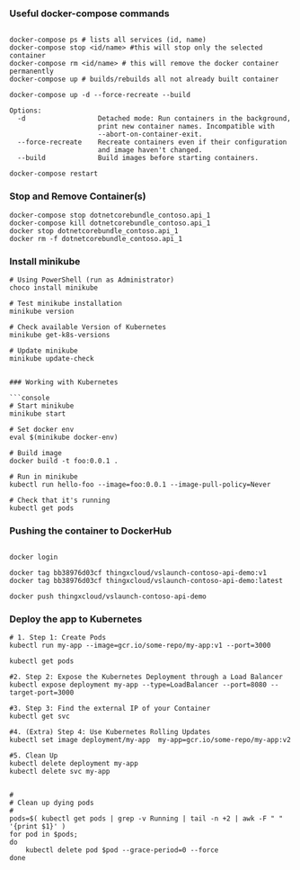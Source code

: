 ﻿### Useful docker-compose commands 


```console

docker-compose ps # lists all services (id, name)
docker-compose stop <id/name> #this will stop only the selected container
docker-compose rm <id/name> # this will remove the docker container permanently 
docker-compose up # builds/rebuilds all not already built container 

```

```console
docker-compose up -d --force-recreate --build

```

```console
Options:
  -d                  Detached mode: Run containers in the background,
                      print new container names. Incompatible with
                      --abort-on-container-exit.
  --force-recreate    Recreate containers even if their configuration
                      and image haven't changed.
  --build             Build images before starting containers.
```


 ```console 
docker-compose restart 
```
### Stop and Remove Container(s)

```console 
docker-compose stop dotnetcorebundle_contoso.api_1
docker-compose kill dotnetcorebundle_contoso.api_1
docker stop dotnetcorebundle_contoso.api_1
docker rm -f dotnetcorebundle_contoso.api_1

```

### Install minikube

```
# Using PowerShell (run as Administrator)
choco install minikube

# Test minikube installation
minikube version

# Check available Version of Kubernetes
minikube get-k8s-versions

# Update minikube
minikube update-check


### Working with Kubernetes

```console
# Start minikube
minikube start

# Set docker env
eval $(minikube docker-env)

# Build image
docker build -t foo:0.0.1 .

# Run in minikube
kubectl run hello-foo --image=foo:0.0.1 --image-pull-policy=Never

# Check that it's running
kubectl get pods
```


### Pushing the container to DockerHub

```console 

docker login

docker tag bb38976d03cf thingxcloud/vslaunch-contoso-api-demo:v1
docker tag bb38976d03cf thingxcloud/vslaunch-contoso-api-demo:latest

docker push thingxcloud/vslaunch-contoso-api-demo
```

### Deploy the app to Kubernetes

```console
# 1. Step 1: Create Pods
kubectl run my-app --image=gcr.io/some-repo/my-app:v1 --port=3000

kubectl get pods

#2. Step 2: Expose the Kubernetes Deployment through a Load Balancer
kubectl expose deployment my-app --type=LoadBalancer --port=8080 --target-port=3000

#3. Step 3: Find the external IP of your Container
kubectl get svc

#4. (Extra) Step 4: Use Kubernetes Rolling Updates
kubectl set image deployment/my-app  my-app=gcr.io/some-repo/my-app:v2

#5. Clean Up 
kubectl delete deployment my-app
kubectl delete svc my-app

```

```console 

#
# Clean up dying pods
#
pods=$( kubectl get pods | grep -v Running | tail -n +2 | awk -F " " '{print $1}' )
for pod in $pods;
do
    kubectl delete pod $pod --grace-period=0 --force 
done

```
